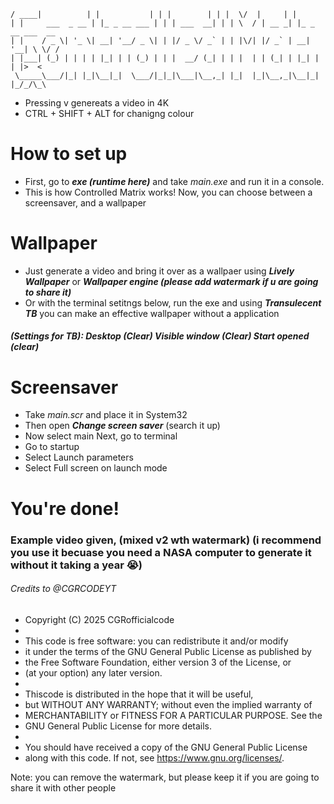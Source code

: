 ```
/ ____|          | |           | | |        | | |  \/  |     | |          
| |     ___  _ __ | |_ _ __ ___ | | | ___  __| | | \  / | __ _| |_ _ __ ___  __
| |    / _ \| '_ \| __| '__/ _ \| | |/ _ \/ _` | | |\/| |/ _` | __| '__| \ \/ /
| |___| (_) | | | | |_| | | (_) | | |  __/ (_| | | |  | | (_| | |_| |  | |>  < 
 \_____\___/|_| |_|\__|_|  \___/|_|_|\___|\__,_| |_|  |_|\__,_|\__|_|  |_/_/\_\
```
* Pressing v genereats a video in 4K
* CTRL + SHIFT + ALT for chanigng colour

# How to set up
* First, go to ***exe (runtime here)*** and take *main.exe* and run it in a console.
* This is how Controlled Matrix works!
Now, you can choose between a screensaver, and a wallpaper

# Wallpaper
* Just generate a video and bring it over as a wallpaer using ***Lively Wallpaper*** or ***Wallpaper engine (please add watermark if u are going to share it)***
* Or with the terminal setitngs below, run the exe and using ***Transulecent TB*** you can make an effective wallpaper without a application
##### (Settings for TB): Desktop (Clear) Visible window (Clear) Start opened (clear)

# Screensaver
* Take *main.scr* and place it in System32
* Then open ***Change screen saver*** (search it up) 
* Now select main
Next, go to terminal
* Go to startup
* Select Launch parameters
* Select Full screen on launch mode 

# You're done!


### Example video given, (mixed v2 wth watermark) (i recommend you use it becuase you need a NASA computer to generate it without it taking a year 😭)

###### Credits to @CGRCODEYT

* Copyright (C) 2025 CGRofficialcode
 *
 * This code is free software: you can redistribute it and/or modify
 * it under the terms of the GNU General Public License as published by
 * the Free Software Foundation, either version 3 of the License, or
 * (at your option) any later version.
 *
 * Thiscode is distributed in the hope that it will be useful,
 * but WITHOUT ANY WARRANTY; without even the implied warranty of
 * MERCHANTABILITY or FITNESS FOR A PARTICULAR PURPOSE.  See the
 * GNU General Public License for more details.
 *
 * You should have received a copy of the GNU General Public License
 * along with this code.  If not, see <https://www.gnu.org/licenses/>.

Note: you can remove the watermark, but please keep it if you are going to share it with other people
